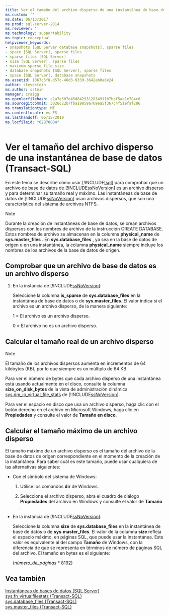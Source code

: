 ```yaml
---
title: Ver el tamaño del archivo disperso de una instantánea de base de datos (Transact-SQL) | Microsoft Docs
ms.custom: ''
ms.date: 06/13/2017
ms.prod: sql-server-2014
ms.reviewer: ''
ms.technology: supportability
ms.topic: conceptual
helpviewer_keywords:
- snapshots [SQL Server database snapshots], sparse files
- space [SQL Server], sparse files
- sparse files [SQL Server]
- size [SQL Server], sparse files
- maximum sparse file size
- database snapshots [SQL Server], sparse files
- space [SQL Server], database snapshots
ms.assetid: 1867c5f8-d57c-46d3-933d-3642ab0a8e24
author: stevestein
ms.author: sstein
manager: craigg
ms.openlocfilehash: c2a7e507e45d8429312834911b7bef5ae1e784c8
ms.sourcegitcommit: 3026c22b7fba19059a769ea5f367c4f51efaf286
ms.translationtype: MT
ms.contentlocale: es-ES
ms.lasthandoff: 06/15/2019
ms.locfileid: "62870884"
---
```

# <a name="view-the-size-of-the-sparse-file-of-a-database-snapshot-transact-sql"></a>Ver el tamaño del archivo disperso de una instantánea de base de datos (Transact-SQL)
  En este tema se describe cómo usar [!INCLUDE[tsql](../../includes/tsql-md.md)] para comprobar que un archivo de base de datos de [!INCLUDE[ssNoVersion](../../includes/ssnoversion-md.md)] es un archivo disperso y para determinar su tamaño real y máximo. Las instantáneas de base de datos de [!INCLUDE[ssNoVersion](../../includes/ssnoversion-md.md)] usan archivos dispersos, que son una característica del sistema de archivos NTFS.  
  
> [!NOTE]  
>  Durante la creación de instantáneas de base de datos, se crean archivos dispersos con los nombres de archivo de la instrucción CREATE DATABASE. Estos nombres de archivo se almacenan en la columna **physical_name** de **sys.master_files** . En **sys.database_files** , ya sea en la base de datos de origen o en una instantánea, la columna **physical_name** siempre incluye los nombres de los archivos de la base de datos de origen.  
  
## <a name="verify-that-a-database-file-is-a-sparse-file"></a>Comprobar que un archivo de base de datos es un archivo disperso  
  
1.  En la instancia de [!INCLUDE[ssNoVersion](../../includes/ssnoversion-md.md)]:  
  
     Seleccione la columna **is_sparse** de **sys.database_files** en la instantánea de base de datos o de **sys.master_files**. El valor indica si el archivo es un archivo disperso, de la manera siguiente:  
  
     1 = El archivo es un archivo disperso.  
  
     0 = El archivo no es un archivo disperso.  
  
## <a name="find-out-the-actual-size-of-a-sparse-file"></a>Calcular el tamaño real de un archivo disperso  
  
> [!NOTE]  
>  El tamaño de los archivos dispersos aumenta en incrementos de 64 kilobytes (KB), por lo que siempre es un múltiplo de 64 KB.  
  
 Para ver el número de bytes que cada archivo disperso de una instantánea está usando actualmente en el disco, consulte la columna **size_on_disk_bytes** de la vista de administración dinámica [sys.dm_io_virtual_file_stats](/sql/relational-databases/system-dynamic-management-views/sys-dm-io-virtual-file-stats-transact-sql) de [!INCLUDE[ssNoVersion](../../includes/ssnoversion-md.md)].  
  
 Para ver el espacio en disco que usa un archivo disperso, haga clic con el botón derecho en el archivo en Microsoft Windows, haga clic en **Propiedades** y consulte el valor de **Tamaño en disco**.  
  
## <a name="find-out-the-maximum-size-of-a-sparse-file"></a>Calcular el tamaño máximo de un archivo disperso  
 El tamaño máximo de un archivo disperso es el tamaño del archivo de la base de datos de origen correspondiente en el momento de la creación de la instantánea. Para saber cuál es este tamaño, puede usar cualquiera de las alternativas siguientes:  
  
-   Con el símbolo del sistema de Windows:  
  
    1.  Utilice los comandos **dir** de Windows.  
  
    2.  Seleccione el archivo disperso, abra el cuadro de diálogo **Propiedades** del archivo en Windows y consulte el valor de **Tamaño** .  
  
-   En la instancia de [!INCLUDE[ssNoVersion](../../includes/ssnoversion-md.md)]:  
  
     Seleccione la columna **size** de **sys.database_files** en la instantánea de base de datos o de **sys.master_files**. El valor de la columna **size** refleja el espacio máximo, en páginas SQL, que puede usar la instantánea. Este valor es equivalente al del campo **Tamaño** de Windows, con la diferencia de que se representa en términos de número de páginas SQL del archivo. El tamaño en bytes es el siguiente:  
  
     (*número_de_páginas* * 8192)  
  
## <a name="see-also"></a>Vea también  
 [Instantáneas de bases de datos &#40;SQL Server&#41;](database-snapshots-sql-server.md)   
 [sys.fn_virtualfilestats &#40;Transact-SQL&#41;](/sql/relational-databases/system-functions/sys-fn-virtualfilestats-transact-sql)   
 [sys.database_files &#40;Transact-SQL&#41;](/sql/relational-databases/system-catalog-views/sys-database-files-transact-sql)   
 [sys.master_files &#40;Transact-SQL&#41;](/sql/relational-databases/system-catalog-views/sys-master-files-transact-sql)  
  
  
